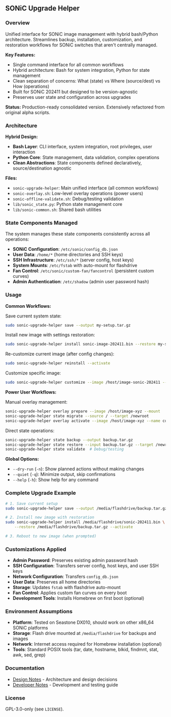 ## SONiC Upgrade Helper

### Overview
Unified interface for SONiC image management with hybrid bash/Python architecture. Streamlines backup, installation, customization, and restoration workflows for SONiC switches that aren't centrally managed.

**Key Features:**
- Single command interface for all common workflows
- Hybrid architecture: Bash for system integration, Python for state management
- Clean separation of concerns: What (state) vs Where (source/dest) vs How (operations)
- Built for SONiC 202411 but designed to be version-agnostic
- Preserves user state and configuration across upgrades

**Status:** Production-ready consolidated version. Extensively refactored from original alpha scripts.

### Architecture

**Hybrid Design:**
- **Bash Layer**: CLI interface, system integration, root privileges, user interaction
- **Python Core**: State management, data validation, complex operations
- **Clean Abstractions**: State components defined declaratively, source/destination agnostic

**Files:**
- `sonic-upgrade-helper`: Main unified interface (all common workflows)
- `sonic-overlay.sh`: Low-level overlay operations (power users)
- `sonic-offline-validate.sh`: Debug/testing validation
- `lib/sonic_state.py`: Python state management core
- `lib/sonic-common.sh`: Shared bash utilities

### State Components Managed

The system manages these state components consistently across all operations:
- **SONiC Configuration**: `/etc/sonic/config_db.json`
- **User Data**: `/home/*` (home directories and SSH keys)
- **SSH Infrastructure**: `/etc/ssh/*` (server config, host keys)
- **System Mounts**: `/etc/fstab` with auto-mount for flashdrive
- **Fan Control**: `/etc/sonic/custom-fan/fancontrol` (persistent custom curves)
- **Admin Authentication**: `/etc/shadow` (admin user password hash)

### Usage

**Common Workflows:**

Save current system state:
```bash
sudo sonic-upgrade-helper save --output my-setup.tar.gz
```

Install new image with settings restoration:
```bash
sudo sonic-upgrade-helper install sonic-image-202411.bin --restore my-setup.tar.gz --activate
```

Re-customize current image (after config changes):
```bash
sudo sonic-upgrade-helper reinstall --activate
```

Customize specific image:
```bash
sudo sonic-upgrade-helper customize --image /host/image-sonic-202411 --activate
```

**Power User Workflows:**

Manual overlay management:
```bash
sonic-upgrade-helper overlay prepare --image /host/image-xyz --mount
sonic-upgrade-helper state migrate --source / --target /newroot
sonic-upgrade-helper overlay activate --image /host/image-xyz --name custom
```

Direct state operations:
```bash
sonic-upgrade-helper state backup --output backup.tar.gz
sonic-upgrade-helper state restore --input backup.tar.gz --target /newroot
sonic-upgrade-helper state validate  # Debug/testing
```

**Global Options:**
- `--dry-run` (`-n`): Show planned actions without making changes
- `--quiet` (`-q`): Minimize output, skip confirmations
- `--help` (`-h`): Show help for any command

### Complete Upgrade Example

```bash
# 1. Save current setup
sudo sonic-upgrade-helper save --output /media/flashdrive/backup.tar.gz

# 2. Install new image with restoration
sudo sonic-upgrade-helper install /media/flashdrive/sonic-202411.bin \
    --restore /media/flashdrive/backup.tar.gz --activate

# 3. Reboot to new image (when prompted)
```

### Customizations Applied

- **Admin Password**: Preserves existing admin password hash
- **SSH Configuration**: Transfers server config, host keys, and user SSH keys  
- **Network Configuration**: Transfers `config_db.json`
- **User Data**: Preserves all home directories
- **Storage**: Updates `fstab` with flashdrive auto-mount
- **Fan Control**: Applies custom fan curves on every boot
- **Development Tools**: Installs Homebrew on first boot (optional)

### Environment Assumptions

- **Platform**: Tested on Seastone DX010, should work on other x86_64 SONiC platforms
- **Storage**: Flash drive mounted at `/media/flashdrive` for backups and images
- **Network**: Internet access required for Homebrew installation (optional)
- **Tools**: Standard POSIX tools (tar, date, hostname, blkid, findmnt, stat, awk, sed, grep)

### Documentation

- [Design Notes](DESIGN_NOTES.md) - Architecture and design decisions
- [Developer Notes](DEVELOPER_NOTES.md) - Development and testing guide

### License

GPL-3.0-only (see `LICENSE`).